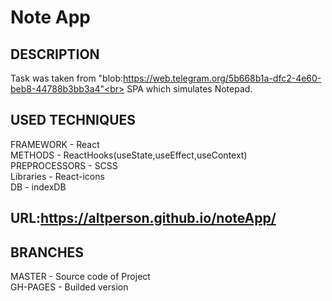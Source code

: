 # Note App<br>

## DESCRIPTION<br>

Task was taken from "blob:https://web.telegram.org/5b668b1a-dfc2-4e60-beb8-44788b3bb3a4"<br>
SPA which simulates Notepad.<br>

## USED TECHNIQUES<br>

FRAMEWORK - React<br>
METHODS - ReactHooks(useState,useEffect,useContext)<br>
PREPROCESSORS - SCSS<br>
Libraries - React-icons<br>
DB - indexDB<br>

## URL:https://altperson.github.io/noteApp/<br>

## BRANCHES<br>

MASTER - Source code of Project<br>
GH-PAGES - Builded version

